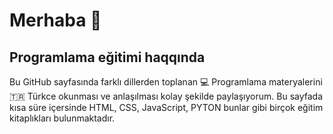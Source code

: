 # Merhaba 👋

## Programlama eğitimi haqqında

Bu GitHub sayfasında farklı dillerden toplanan 💻 Programlama materyalerini 🇹🇷 Türkce okunması ve anlaşılması kolay
şekilde paylaşıyorum. Bu sayfada kısa süre içersinde HTML, CSS, JavaScript, PYTON bunlar gibi birçok eğitim kitaplıkları
bulunmaktadır.

<!--
**amilesgerli/amilesgerli** is a ✨ _special_ ✨ repository because its `README.md` (this file) appears on your GitHub profile.

Here are some ideas to get you started:

- 🔭 I’m currently working on ...
- 🌱 I’m currently learning ...
- 👯 I’m looking to collaborate on ...
- 🤔 I’m looking for help with ...
- 💬 Ask me about ...
- 📫 How to reach me: ...
- 😄 Pronouns: ...
- ⚡ Fun fact: ...
-->
